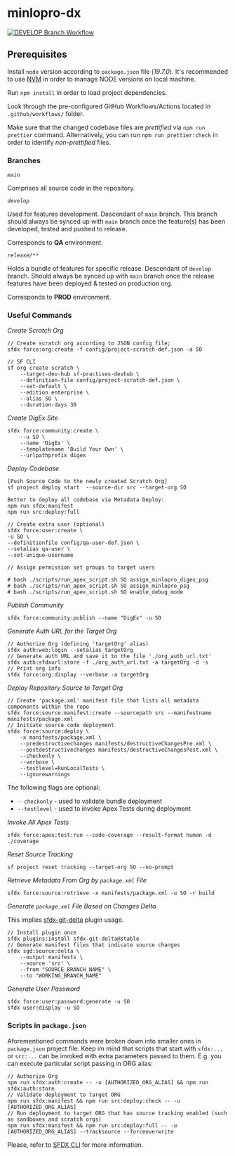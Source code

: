 # minlopro-dx

[![DEVELOP Branch Workflow](https://github.com/awesomeandrey/minlopro-dx-playground/actions/workflows/develop_workflow.yml/badge.svg?branch=develop&event=push)](https://github.com/awesomeandrey/minlopro-dx-playground/actions/workflows/develop_workflow.yml)

## Prerequisites

Install `node` version according to `package.json` file (_19.7.0_). It's recommended to
use [NVM](https://tecadmin.net/install-nvm-macos-with-homebrew/) in order to manage NODE versions on
local machine.

Run `npm install` in order to load project dependencies.

Look through the pre-configured GitHub Workflows/Actions located in `.github/workflows/` folder.

Make sure that the changed codebase files are _prettified_ via `npm run prettier` command.
Alternatively, you can run `npm run prettier:check` in order to identify _non-prettified_ files.

### Branches

_`main`_

Comprises all source code in the repository.

_`develop`_

Used for features development. Descendant of `main` branch. This branch should always be synced up with `main` branch
once the feature(s) has been developed, tested and pushed to release.

Corresponds to **QA** environment.

_`release/**`_

Holds a bundle of features for specific release. Descendant of `develop` branch. Should always be synced up with `main`
branch once the release features have been deployed & tested on production org.

Corresponds to **PROD** environment.

### Useful Commands

_Create Scratch Org_

```
// Create scratch org according to JSON config file;
sfdx force:org:create -f config/project-scratch-def.json -a SO

// SF CLI
sf org create scratch \
    --target-dev-hub sf-practises-devhub \
    --definition-file config/project-scratch-def.json \
    --set-default \
    --edition enterprise \
    --alias SO \
    --duration-days 30
```

_Create DigEx Site_

```
sfdx force:community:create \
    --u SO \
    --name 'DigEx' \
    --templatename 'Build Your Own' \
    --urlpathprefix digex
```

_Deploy Codebase_

```
[Push Source Code to the newly created Scratch Org]
sf project deploy start  --source-dir src --target-org SO

Better to deploy all codebase via Metadata Deploy:
npm run sfdx:manifest
npm run src:deploy:full

// Create extra user (optional)
sfdx force:user:create \
-u SO \
--definitionfile config/qa-user-def.json \
--setalias qa-user \
--set-unique-username

// Assign permission set groups to target users

# bash ./scripts/run_apex_script.sh SO assign_minlopro_digex_psg
# bash ./scripts/run_apex_script.sh SO assign_minlopro_psg
# bash ./scripts/run_apex_script.sh SO enable_debug_mode
```

_Publish Community_

```
sfdx force:community:publish --name "DigEx" -u SO
```

_Generate Auth URL for the Target Org_

```
// Authorize Org (defining 'targetOrg' alias)
sfdx auth:web:login --setalias targetOrg
// Generate auth URL and save it to the file './org_auth_url.txt'
sfdx auth:sfdxurl:store -f ./org_auth_url.txt -a targetOrg -d -s
// Print org info
sfdx force:org:display --verbose -a targetOrg
```

_Deploy Repository Source to Target Org_

```
// Create 'package.xml' manifest file that lists all metadata components within the repo
sfdx force:source:manifest:create --sourcepath src --manifestname manifests/package.xml
// Initiate source code deployment
sfdx force:source:deploy \
    -x manifests/package.xml \
    --predestructivechanges manifests/destructiveChangesPre.xml \
    --postdestructivechanges manifests/destructiveChangesPost.xml \
    --checkonly \
    --verbose \
    --testlevel=RunLocalTests \
    --ignorewarnings
```

The following flags are optional:

-   `--checkonly` - used to validate bundle deployment
-   `--testlevel` - used to invoke Apex Tests during deployment

_Invoke All Apex Tests_

```
sfdx force:apex:test:run --code-coverage --result-format human -d ./coverage
```

_Reset Source Tracking_

```
sf project reset tracking --target-org SO --no-prompt
```

_Retrieve Metadata From Org by `package.xml` File_

```
sfdx force:source:retrieve -x manifests/package.xml -u SO -r build
```

_Generate `package.xml` File Based on Changes Delta_

This implies [sfdx-git-delta](https://github.com/scolladon/sfdx-git-delta) plugin usage.

```
// Install plugin once
sfdx plugins:install sfdx-git-delta@stable
// Generate manifest files that indicate source changes
sfdx sgd:source:delta \
    --output manifests \
    --source 'src' \
    --from "SOURCE_BRANCH_NAME" \
    --to "WORKING_BRANCH_NAME"
```


_Generate User Password_
```
sfdx force:user:password:generate -u SO
sfdx user:display -u SO
```

### Scripts in `package.json`

Aforementioned commands were broken down into smaller ones in `package.json` project file.
Keep im mind that scripts that start with `sfdx:...` or `src:...` can be invoked with extra parameters passed to them.
E.g. you can execute particular script passing in ORG alias:

```
// Authorize Org
npm run sfdx:auth:create -- -u [AUTHORIZED_ORG_ALIAS] && npm run sfdx:auth:store
// Validate deployment to target ORG
npm run sfdx:manifest && npm run src:deploy:check -- -u [AUTHORIZED_ORG_ALIAS]
// Run deployment to target ORG that has source tracking enabled (such as sandboxes and scratch orgs)
npm run sfdx:manifest && npm run src:deploy:full -- -u [AUTHORIZED_ORG_ALIAS] --tracksource --forceoverwrite
```

Please, refer
to [SFDX CLI](https://developer.salesforce.com/docs/atlas.en-us.sfdx_cli_reference.meta/sfdx_cli_reference/cli_reference.htm)
for more information.
